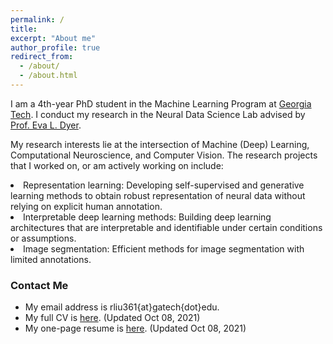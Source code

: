 ```yaml
---
permalink: /
title: 
excerpt: "About me"
author_profile: true
redirect_from: 
  - /about/
  - /about.html
---
```


I am a 4th-year PhD student in the Machine Learning Program at [Georgia Tech](https://ml.gatech.edu/). 
I conduct my research in the Neural Data Science Lab advised by [Prof. Eva L. Dyer](https://dyerlab.gatech.edu/).

My research interests lie at the intersection of Machine (Deep) Learning, Computational Neuroscience, and Computer Vision. 
The research projects that I worked on, or am actively working on include: 
<li> Representation learning: Developing self-supervised and generative learning methods to obtain robust representation of neural data without relying on explicit human annotation. </li>
<li> Interpretable deep learning methods: Building deep learning architectures that are interpretable and identifiable under certain conditions or assumptions. </li>
<li> Image segmentation: Efficient methods for image segmentation with limited annotations. </li>



### Contact Me

* My email address is rliu361{at}gatech{dot}edu.
* My full CV is [here](https://ranliu98.github.io/files/Ran_Liu_cv_full_length.pdf). (Updated Oct 08, 2021)
* My one-page resume is [here](https://ranliu98.github.io/files/Ran_Liu_one_page_resume.pdf). (Updated Oct 08, 2021)
